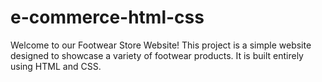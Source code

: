 # e-commerce-html-css
Welcome to our Footwear Store Website! This project is a simple website designed to showcase a variety of footwear products. It is built entirely using HTML and CSS.
